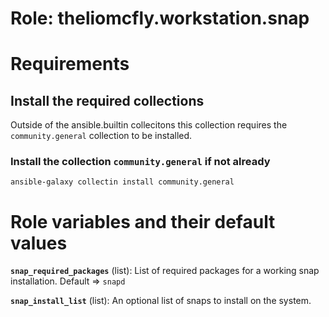 # Role: theliomcfly.workstation.snap

# Requirements

## Install the required collections

Outside of the ansible.builtin collecitons this collection requires the ```community.general``` collection to be installed.

### Install the collection ```community.general``` if not already
```
ansible-galaxy collectin install community.general
```

# Role variables and their default values

**```snap_required_packages```** (list): List of required packages for a working snap installation. Default => ```snapd```

**```snap_install_list```** (list): An optional list of snaps to install on the system. 